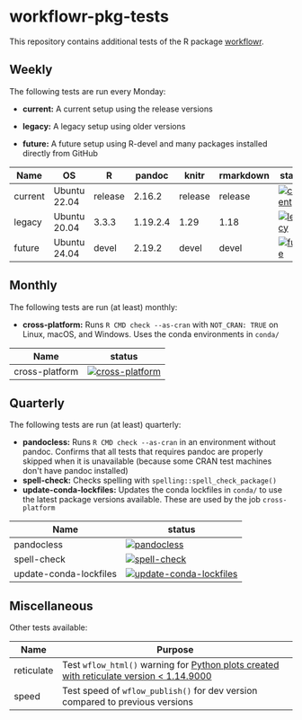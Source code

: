 # workflowr-pkg-tests

This repository contains additional tests of the R package [workflowr][].

[workflowr]: https://github.com/workflowr/workflowr

## Weekly

The following tests are run every Monday:

* **current:** A current setup using the release versions

* **legacy:** A legacy setup using older versions

* **future:** A future setup using R-devel and many packages installed directly
from GitHub


Name    | OS           | R       | pandoc   | knitr   | rmarkdown | status
------- | ------------ | ------- | -------- | ------- | --------- | ------
current | Ubuntu 22.04 | release | 2.16.2   | release | release   | [![current](https://github.com/workflowr/workflowr-pkg-tests/workflows/current/badge.svg)](https://github.com/workflowr/workflowr-pkg-tests/actions/workflows/current.yaml)
legacy  | Ubuntu 20.04 | 3.3.3   | 1.19.2.4 | 1.29    | 1.18      | [![legacy](https://github.com/workflowr/workflowr-pkg-tests/workflows/legacy/badge.svg)](https://github.com/workflowr/workflowr-pkg-tests/actions/workflows/legacy.yaml)
future  | Ubuntu 24.04 | devel   | 2.19.2   | devel   | devel     | [![future](https://github.com/workflowr/workflowr-pkg-tests/workflows/future/badge.svg)](https://github.com/workflowr/workflowr-pkg-tests/actions/workflows/future.yaml)

## Monthly

The following tests are run (at least) monthly:

* **cross-platform:** Runs `R CMD check --as-cran` with `NOT_CRAN: TRUE` on
  Linux, macOS, and Windows. Uses the conda environments in `conda/`

Name        | status
----------- | -------
cross-platform | [![cross-platform](https://github.com/workflowr/workflowr-pkg-tests/workflows/cross-platform/badge.svg)](https://github.com/workflowr/workflowr-pkg-tests/actions/workflows/cross-platform.yaml)


## Quarterly

The following tests are run (at least) quarterly:

* **pandocless:** Runs `R CMD check --as-cran` in an environment without pandoc.
  Confirms that all tests that requires pandoc are properly skipped when it is
  unavailable (because some CRAN test machines don't have pandoc installed)
* **spell-check:** Checks spelling with `spelling::spell_check_package()`
* **update-conda-lockfiles:** Updates the conda lockfiles in `conda/` to use the
  latest package versions available. These are used by the job `cross-platform`

Name        | status
----------- | -------
pandocless | [![pandocless](https://github.com/workflowr/workflowr-pkg-tests/workflows/pandocless/badge.svg)](https://github.com/workflowr/workflowr-pkg-tests/actions/workflows/pandocless.yaml)
spell-check | [![spell-check](https://github.com/workflowr/workflowr-pkg-tests/workflows/spell-check/badge.svg)](https://github.com/workflowr/workflowr-pkg-tests/actions/workflows/spell-check.yaml)
update-conda-lockfiles | [![update-conda-lockfiles](https://github.com/workflowr/workflowr-pkg-tests/workflows/update-conda-lockfiles/badge.svg)](https://github.com/workflowr/workflowr-pkg-tests/actions/workflows/update-conda-lockfiles.yaml)

## Miscellaneous

Other tests available:

Name  | Purpose
------------- | -------------
reticulate    | Test `wflow_html()` warning for [Python plots created with reticulate version < 1.14.9000][workflowr181]
speed         | Test speed of `wflow_publish()` for dev version compared to previous versions

[workflowr181]: https://github.com/workflowr/workflowr/issues/181
